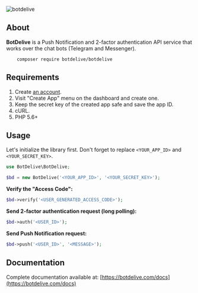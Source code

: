 ![botdelive](https://botdelive.com/images/logo.png)

About
-------------

**BotDelive** is a Push Notification and 2-factor authentication API service that works over the chat bots (Telegram and Messenger).

        composer require botdelive/botdelive

Requirements
-------------

1. Create [an account](https://botdelive.com/login).
2. Visit "Create App" menu on the dashboard and create one.
3. Keep the secret key of the created app safe and save the app ID.
4. cURL.
5. PHP 5.6+

Usage
-------------

Let's initialize the library first. Don't forget to replace `<YOUR_APP_ID>` and `<YOUR_SECRET_KEY>`.
```php
use BotDelive\BotDelive;

$bd = new BotDelive('<YOUR_APP_ID>', '<YOUR_SECRET_KEY>');
```

**Verify the "Access Code":**
```php
$bd->verify('<USER_GENERATED_ACCESS_CODE>');
```

**Send 2-factor authentication request (long polling):**
```php
$bd->auth('<USER_ID>');
```

**Send Push Notification request:**
```php
$bd->push('<USER_ID>', '<MESSAGE>');
```

Documentation
-------------

Complete documentation available at: [https://botdelive.com/docs](https://botdelive.com/docs)
